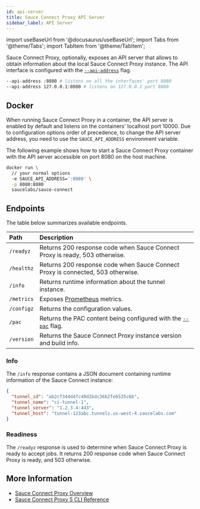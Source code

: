 ```yaml
---
id: api-server
title: Sauce Connect Proxy API Server
sidebar_label: API Server
---
```


import useBaseUrl from '@docusaurus/useBaseUrl';
import Tabs from '@theme/Tabs';
import TabItem from '@theme/TabItem';

Sauce Connect Proxy, optionally, exposes an API server that allows to obtain information about the local Sauce Connect Proxy instance.
The API interface is configured with the [`--api-address`](/dev/cli/sauce-connect-5/run/#--api-address) flag.

```bash
--api-address :8080 # listens on all the interfaces' port 8080
--api-address 127.0.0.1:8080 # listens on 127.0.0.1 port 8080
```

## Docker

When running Sauce Connect Proxy in a container, the API server is enabled by default and listens on the containers' localhost port 10000.
Due to configuration options order of precedence, to change the API server address, you need to use the `SAUCE_API_ADDRESS` environment variable.

The following example shows how to start a Sauce Connect Proxy container with the API server accessible on port 8080 on the host machine.

```bash
docker run \
  // your normal options
  -e SAUCE_API_ADDRESS=':8080' \
  -p 8080:8080
  saucelabs/sauce-connect
```

## Endpoints

The table below summarizes available endpoints.

| Path       | Description                                                                                            |
| :--------- | :----------------------------------------------------------------------------------------------------- |
| `/readyz`  | Returns 200 response code when Sauce Connect Proxy is ready, 503 otherwise.                            |
| `/healthz` | Returns 200 response code when Sauce Connect Proxy is connected, 503 otherwise.                        |
| `/info`    | Returns runtime information about the tunnel instance.                                                 |
| `/metrics` | Exposes [Prometheus](https://prometheus.io/) metrics.                                                  |
| `/configz` | Returns the configuration values.                                                                      |
| `/pac`     | Returns the PAC content being configured with the [`--pac`](/dev/cli/sauce-connect-5/run/#--pac) flag. |
| `/version` | Returns the Sauce Connect Proxy instance version and build info.                                       |

### Info

The `/info` response contains a JSON document containing runtime information of the Sauce Connect instance:

```json
{
  "tunnel_id": "ab2cf344d4fc40d2bdc36b2fe6535c6b",
  "tunnel_name": "ci-tunnel-1",
  "tunnel_server": "1.2.3.4:443",
  "tunnel_host": "tunnel-123abc.tunnels.us-west-4.saucelabs.com"
}
```

### Readiness

The `/readyz` response is used to determine when Sauce Connect Proxy is ready to accept jobs. It returns 200 response code when Sauce Connect Proxy is ready, and 503 otherwise.

## More Information

- [Sauce Connect Proxy Overview](/secure-connections/sauce-connect/)
- [Sauce Connect Proxy 5 CLI Reference](/dev/cli/sauce-connect-5/run/)
